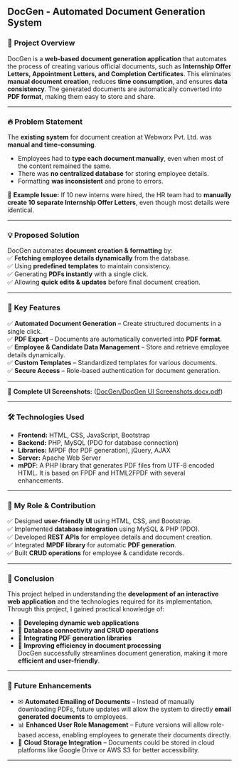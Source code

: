## DocGen - Automated Document Generation System

### 📌 **Project Overview**  
DocGen is a **web-based document generation application** that automates the process of creating various official documents, such as **Internship Offer Letters, Appointment Letters, and Completion Certificates**. This eliminates **manual document creation**, reduces **time consumption**, and ensures **data consistency**. The generated documents are automatically converted into **PDF format**, making them easy to store and share.  

---

### 🔥 **Problem Statement**  
The **existing system** for document creation at Webworx Pvt. Ltd. was **manual and time-consuming**.  
- Employees had to **type each document manually**, even when most of the content remained the same.  
- There was **no centralized database** for storing employee details.  
- Formatting **was inconsistent** and prone to errors.  

🔴 **Example Issue:** If 10 new interns were hired, the HR team had to **manually create 10 separate Internship Offer Letters**, even though most details were identical.  

---

### 💡 **Proposed Solution**  
DocGen automates **document creation & formatting** by:  
✅ **Fetching employee details dynamically** from the database.  
✅ Using **predefined templates** to maintain consistency.  
✅ Generating **PDFs instantly** with a single click.  
✅ Allowing **quick edits & updates** before final document creation.  

---

### 🌟 **Key Features**  
✅ **Automated Document Generation** – Create structured documents in a single click.  
✅ **PDF Export** – Documents are automatically converted into **PDF format**.  
✅ **Employee & Candidate Data Management** – Store and retrieve employee details dynamically.  
✅ **Custom Templates** – Standardized templates for various documents.  
✅ **Secure Access** – Role-based authentication for document generation.  

---

📎 **Complete UI Screenshots:** ([DocGen/DocGen UI Screenshots.docx.pdf](https://github.com/OctoGeniusBard/Webworx-Internship-Projects/blob/main/DocGen/DocGen%20UI%20Screenshots.docx.pdf))  
  
---

### 🛠 **Technologies Used**  
- **Frontend:** HTML, CSS, JavaScript, Bootstrap  
- **Backend:** PHP, MySQL (PDO for database connection)  
- **Libraries:** MPDF (for PDF generation), jQuery, AJAX  
- **Server:** Apache Web Server
- **mPDF**: A PHP library that generates PDF files from UTF-8 encoded HTML. It is based on FPDF and HTML2FPDF with several enhancements.
---

### 🎯 **My Role & Contribution**  
✅ Designed **user-friendly UI** using HTML, CSS, and Bootstrap.  
✅ Implemented **database integration** using MySQL & PHP (PDO).  
✅ Developed **REST APIs** for employee details and document creation.  
✅ Integrated **MPDF library** for automatic **PDF generation**.  
✅ Built **CRUD operations** for employee & candidate records.  

---

### 📢 **Conclusion**  
This project helped in understanding the **development of an interactive web application** and the technologies required for its implementation. Through this project, I gained practical knowledge of:
- 🌟 **Developing dynamic web applications**
- 🌟 **Database connectivity and CRUD operations**
- 🌟 **Integrating PDF generation libraries**
- 🌟 **Improving efficiency in document processing**  
DocGen successfully streamlines document generation, making it more **efficient and user-friendly**.  
---
### 🚀 **Future Enhancements**  
- ✉ **Automated Emailing of Documents** – Instead of manually downloading PDFs, future updates will allow the system to directly **email generated documents** to employees.  
- 📊 **Enhanced User Role Management** – Future versions will allow role-based access, enabling employees to generate their documents directly.  
- 📂 **Cloud Storage Integration** – Documents could be stored in cloud platforms like Google Drive or AWS S3 for better accessibility.  
---
